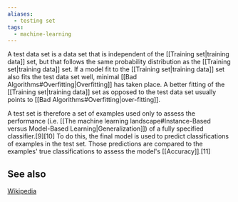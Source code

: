 ```yaml
---
aliases:
  - testing set
tags:
  - machine-learning
---
```

A test data set is a data set that is independent of the [[Training set|training data]] set, but that follows the same probability distribution as the [[Training set|training data]] set. If a model fit to the [[Training set|training data]] set also fits the test data set well, minimal [[Bad Algorithms#Overfitting|Overfitting]] has taken place. A better fitting of the [[Training set|training data]] set as opposed to the test data set usually points to [[Bad Algorithms#Overfitting|over-fitting]]. 

A test set is therefore a set of examples used only to assess the performance (i.e. [[The machine learning landscape#Instance-Based versus Model-Based Learning|Generalization]]) of a fully specified classifier.[9][10] To do this, the final model is used to predict classifications of examples in the test set. Those predictions are compared to the examples' true classifications to assess the model's [[Accuracy]].[11]
## See also
[Wikipedia](https://en.wikipedia.org/wiki/Training,_validation,_and_test_data_sets#Test_data_set)
